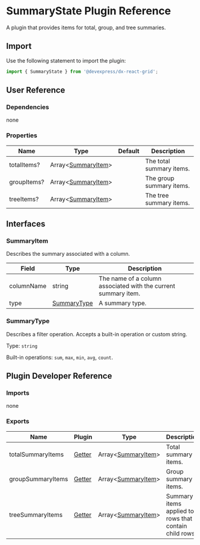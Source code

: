 # SummaryState Plugin Reference

A plugin that provides items for total, group, and tree summaries.

## Import

Use the following statement to import the plugin:

```js
import { SummaryState } from '@devexpress/dx-react-grid';
```

## User Reference

### Dependencies

none

### Properties

Name | Type | Default | Description
-----|------|---------|------------
totalItems? | Array&lt;[SummaryItem](#summaryitem)&gt; | | The total summary items.
groupItems? | Array&lt;[SummaryItem](#summaryitem)&gt; | | The group summary items.
treeItems? | Array&lt;[SummaryItem](#summaryitem)&gt; | | The tree summary items.

## Interfaces

### SummaryItem

Describes the summary associated with a column.

Field | Type | Description
------|------|------------
columnName | string | The name of a column associated with the current summary item.
type | [SummaryType](#summarytype) | A summary type.

### SummaryType

Describes a filter operation. Accepts a built-in operation or custom string.

Type: `string`

Built-in operations: `sum`, `max`, `min`, `avg`, `count`.

## Plugin Developer Reference

### Imports

none

### Exports

Name | Plugin | Type | Description
-----|--------|------|------------
totalSummaryItems | [Getter](../../../dx-react-core/docs/reference/getter.md) | Array&lt;[SummaryItem](#summaryitem)&gt; | Total summary items.
groupSummaryItems | [Getter](../../../dx-react-core/docs/reference/getter.md) | Array&lt;[SummaryItem](#summaryitem)&gt; | Group summary items.
treeSummaryItems | [Getter](../../../dx-react-core/docs/reference/getter.md) | Array&lt;[SummaryItem](#summaryitem)&gt; | Summary items applied to rows that contain child rows.

